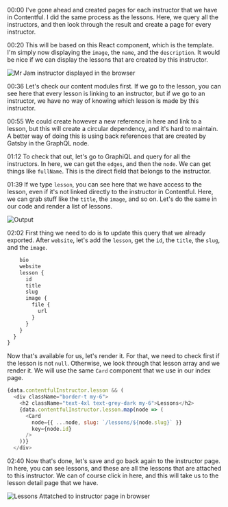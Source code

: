 00:00 I've gone ahead and created pages for each instructor that we have in Contentful. I did the same process as the lessons. Here, we query all the instructors, and then look through the result and create a page for every instructor.

00:20 This will be based on this React component, which is the template. I'm simply now displaying the `image`, the `name`, and the `description`. It would be nice if we can display the lessons that are created by this instructor.

![Mr Jam instructor displayed in the browser](https://res.cloudinary.com/dg3gyk0gu/image/upload/v1562190182/transcript-images/egghead-use-graphql-backreference-to-avoid-circular-dependencies-between-content-model-mr-jam.png)

00:36 Let's check our content modules first. If we go to the lesson, you can see here that every lesson is linking to an instructor, but if we go to an instructor, we have no way of knowing which lesson is made by this instructor.

00:55 We could create however a new reference in here and link to a lesson, but this will create a circular dependency, and it's hard to maintain. A better way of doing this is using back references that are created by Gatsby in the GraphQL node.

01:12 To check that out, let's go to GraphiQL and query for all the instructors. In here, we can get the `edges`, and then the `node`. We can get things like `fullName`. This is the direct field that belongs to the instructor.

01:39 If we type `lesson`, you can see here that we have access to the lesson, even if it's not linked directly to the instructor in Contentful. Here, we can grab stuff like the `title`, the `image`, and so on. Let's do the same in our code and render a list of lessons.

![Output](https://res.cloudinary.com/dg3gyk0gu/image/upload/v1562190182/transcript-images/egghead-use-graphql-backreference-to-avoid-circular-dependencies-between-content-model-output.png)

02:02 First thing we need to do is to update this query that we already exported. After `website`, let's add the `lesson`, get the `id`, the `title`, the `slug`, and the `image`.

```js
    bio
    website
    lesson {
      id
      title
      slug
      image {
        file {
          url
        }
      }
    }
  }
}
```

Now that's available for us, let's render it. For that, we need to check first if the lesson is not `null`. Otherwise, we look through that lesson array and we render it. We will use the same `Card` component that we use in our index page.

```js
{data.contentfulInstructor.lesson && (
  <div className="border-t my-6">
    <h2 className="text-4xl text-grey-dark my-6">Lessons</h2>
    {data.contentfulInstructor.lesson.map(node => (
      <Card
        node={{ ...node, slug: `/lessons/${node.slug}` }}
        key={node.id}
      />
    ))}
  </div>
```

02:40 Now that's done, let's save and go back again to the instructor page. In here, you can see lessons, and these are all the lessons that are attached to this instructor. We can of course click in here, and this will take us to the lesson detail page that we have.

![Lessons Attatched to instructor page in browser](https://res.cloudinary.com/dg3gyk0gu/image/upload/v1562190183/transcript-images/egghead-use-graphql-backreference-to-avoid-circular-dependencies-between-content-model-lessons-attached.png)
